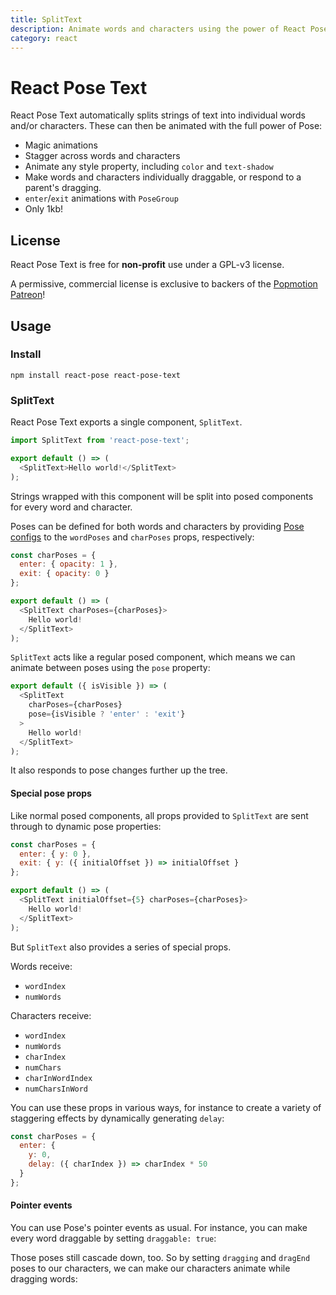 ```yaml
---
title: SplitText
description: Animate words and characters using the power of React Pose animations.
category: react
---
```


# React Pose Text

React Pose Text automatically splits strings of text into individual words and/or characters. These can then be animated with the full power of Pose:

- Magic animations
- Stagger across words and characters
- Animate any style property, including `color` and `text-shadow`
- Make words and characters individually draggable, or respond to a parent's dragging.
- `enter`/`exit` animations with `PoseGroup`
- Only 1kb!

<CodeSandbox id="4jzzvm1vz7" />

<TOC />

## License

React Pose Text is free for **non-profit** use under a GPL-v3 license.

A permissive, commercial license is exclusive to backers of the [Popmotion Patreon](https://patreon.com/popmotion)!

## Usage

### Install

```
npm install react-pose react-pose-text
```

### SplitText

React Pose Text exports a single component, `SplitText`.

```javascript
import SplitText from 'react-pose-text';

export default () => (
  <SplitText>Hello world!</SplitText>
);
```

Strings wrapped with this component will be split into posed components for every word and character.

Poses can be defined for both words and characters by providing [Pose configs](https://popmotion.io/pose/api/react-config/) to the `wordPoses` and `charPoses` props, respectively:

```javascript
const charPoses = {
  enter: { opacity: 1 },
  exit: { opacity: 0 }
};

export default () => (
  <SplitText charPoses={charPoses}>
    Hello world!
  </SplitText>
);
```

`SplitText` acts like a regular posed component, which means we can animate between poses using the `pose` property:

```javascript
export default ({ isVisible }) => (
  <SplitText
    charPoses={charPoses}
    pose={isVisible ? 'enter' : 'exit'}
  >
    Hello world!
  </SplitText>
);
```

It also responds to pose changes further up the tree.

<CodeSandbox id="100lwoo7wl" />

#### Special pose props

Like normal posed components, all props provided to `SplitText` are sent through to dynamic pose properties:

```javascript
const charPoses = {
  enter: { y: 0 },
  exit: { y: ({ initialOffset }) => initialOffset }
};

export default () => (
  <SplitText initialOffset={5} charPoses={charPoses}>
    Hello world!
  </SplitText>
);
```

But `SplitText` also provides a series of special props.

Words receive:
- `wordIndex`
- `numWords`

Characters receive:
- `wordIndex`
- `numWords`
- `charIndex`
- `numChars`
- `charInWordIndex`
- `numCharsInWord`

You can use these props in various ways, for instance to create a variety of staggering effects by dynamically generating `delay`:

```javascript
const charPoses = {
  enter: {
    y: 0,
    delay: ({ charIndex }) => charIndex * 50 
  }
};
```

<CodeSandbox id="zzlr2p70mm" />

#### Pointer events

You can use Pose's pointer events as usual. For instance, you can make every word draggable by setting `draggable: true`:

<CodeSandbox id="yqwwn1rmjv" />

Those poses still cascade down, too. So by setting `dragging` and `dragEnd` poses to our characters, we can make our characters animate while dragging words:

<CodeSandbox id="38047jqp7m" />
